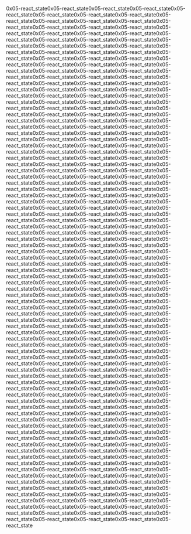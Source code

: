 0x05-react_state0x05-react_state0x05-react_state0x05-react_state0x05-react_state0x05-react_state0x05-react_state0x05-react_state0x05-react_state0x05-react_state0x05-react_state0x05-react_state0x05-react_state0x05-react_state0x05-react_state0x05-react_state0x05-react_state0x05-react_state0x05-react_state0x05-react_state0x05-react_state0x05-react_state0x05-react_state0x05-react_state0x05-react_state0x05-react_state0x05-react_state0x05-react_state0x05-react_state0x05-react_state0x05-react_state0x05-react_state0x05-react_state0x05-react_state0x05-react_state0x05-react_state0x05-react_state0x05-react_state0x05-react_state0x05-react_state0x05-react_state0x05-react_state0x05-react_state0x05-react_state0x05-react_state0x05-react_state0x05-react_state0x05-react_state0x05-react_state0x05-react_state0x05-react_state0x05-react_state0x05-react_state0x05-react_state0x05-react_state0x05-react_state0x05-react_state0x05-react_state0x05-react_state0x05-react_state0x05-react_state0x05-react_state0x05-react_state0x05-react_state0x05-react_state0x05-react_state0x05-react_state0x05-react_state0x05-react_state0x05-react_state0x05-react_state0x05-react_state0x05-react_state0x05-react_state0x05-react_state0x05-react_state0x05-react_state0x05-react_state0x05-react_state0x05-react_state0x05-react_state0x05-react_state0x05-react_state0x05-react_state0x05-react_state0x05-react_state0x05-react_state0x05-react_state0x05-react_state0x05-react_state0x05-react_state0x05-react_state0x05-react_state0x05-react_state0x05-react_state0x05-react_state0x05-react_state0x05-react_state0x05-react_state0x05-react_state0x05-react_state0x05-react_state0x05-react_state0x05-react_state0x05-react_state0x05-react_state0x05-react_state0x05-react_state0x05-react_state0x05-react_state0x05-react_state0x05-react_state0x05-react_state0x05-react_state0x05-react_state0x05-react_state0x05-react_state0x05-react_state0x05-react_state0x05-react_state0x05-react_state0x05-react_state0x05-react_state0x05-react_state0x05-react_state0x05-react_state0x05-react_state0x05-react_state0x05-react_state0x05-react_state0x05-react_state0x05-react_state0x05-react_state0x05-react_state0x05-react_state0x05-react_state0x05-react_state0x05-react_state0x05-react_state0x05-react_state0x05-react_state0x05-react_state0x05-react_state0x05-react_state0x05-react_state0x05-react_state0x05-react_state0x05-react_state0x05-react_state0x05-react_state0x05-react_state0x05-react_state0x05-react_state0x05-react_state0x05-react_state0x05-react_state0x05-react_state0x05-react_state0x05-react_state0x05-react_state0x05-react_state0x05-react_state0x05-react_state0x05-react_state0x05-react_state0x05-react_state0x05-react_state0x05-react_state0x05-react_state0x05-react_state0x05-react_state0x05-react_state0x05-react_state0x05-react_state0x05-react_state0x05-react_state0x05-react_state0x05-react_state0x05-react_state0x05-react_state0x05-react_state0x05-react_state0x05-react_state0x05-react_state0x05-react_state0x05-react_state0x05-react_state0x05-react_state0x05-react_state0x05-react_state0x05-react_state0x05-react_state0x05-react_state0x05-react_state0x05-react_state0x05-react_state0x05-react_state0x05-react_state0x05-react_state0x05-react_state0x05-react_state0x05-react_state0x05-react_state0x05-react_state0x05-react_state0x05-react_state0x05-react_state0x05-react_state0x05-react_state0x05-react_state0x05-react_state0x05-react_state0x05-react_state0x05-react_state0x05-react_state0x05-react_state0x05-react_state0x05-react_state0x05-react_state0x05-react_state0x05-react_state0x05-react_state0x05-react_state0x05-react_state0x05-react_state0x05-react_state0x05-react_state0x05-react_state0x05-react_state0x05-react_state0x05-react_state0x05-react_state0x05-react_state0x05-react_state0x05-react_state0x05-react_state0x05-react_state0x05-react_state0x05-react_state0x05-react_state0x05-react_state0x05-react_state0x05-react_state0x05-react_state0x05-react_state0x05-react_state0x05-react_state0x05-react_state0x05-react_state0x05-react_state0x05-react_state0x05-react_state0x05-react_state0x05-react_state0x05-react_state0x05-react_state0x05-react_state0x05-react_state0x05-react_state0x05-react_state0x05-react_state0x05-react_state0x05-react_state0x05-react_state0x05-react_state0x05-react_state0x05-react_state0x05-react_state0x05-react_state0x05-react_state0x05-react_state0x05-react_state0x05-react_state0x05-react_state0x05-react_state0x05-react_state0x05-react_state0x05-react_state0x05-react_state0x05-react_state0x05-react_state0x05-react_state0x05-react_state0x05-react_state0x05-react_state0x05-react_state0x05-react_state0x05-react_state0x05-react_state0x05-react_state0x05-react_state0x05-react_state0x05-react_state0x05-react_state0x05-react_state0x05-react_state0x05-react_state0x05-react_state0x05-react_state0x05-react_state0x05-react_state0x05-react_state0x05-react_state0x05-react_state0x05-react_state0x05-react_state0x05-react_state0x05-react_state0x05-react_state0x05-react_state0x05-react_state0x05-react_state0x05-react_state0x05-react_state0x05-react_state0x05-react_state0x05-react_state0x05-react_state0x05-react_state0x05-react_state0x05-react_state0x05-react_state0x05-react_state0x05-react_state0x05-react_state0x05-react_state0x05-react_state0x05-react_state0x05-react_state0x05-react_state0x05-react_state0x05-react_state0x05-react_state
